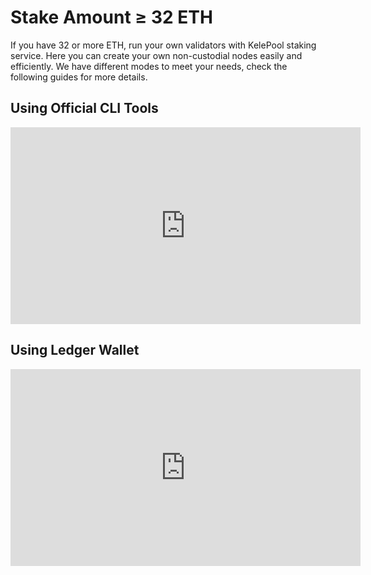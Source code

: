 # Stake Amount ≥ 32 ETH

If you have 32 or more ETH, run your own validators with KelePool staking service. Here you can create your own non-custodial nodes easily and efficiently. We have different modes to meet your needs, check the following guides for more details.

## Using Official CLI Tools

<iframe width="560" height="315" src="https://www.youtube.com/embed/SjnBYNFEv5s" title="YouTube video player" frameborder="0" allow="accelerometer; autoplay; clipboard-write; encrypted-media; gyroscope; picture-in-picture" allowfullscreen></iframe>

## Using Ledger Wallet

<iframe width="560" height="315" src="https://www.youtube.com/embed/0q3YFUCobMY" title="YouTube video player" frameborder="0" allow="accelerometer; autoplay; clipboard-write; encrypted-media; gyroscope; picture-in-picture" allowfullscreen></iframe>